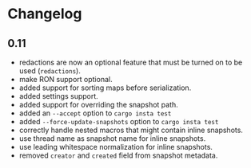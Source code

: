 # Changelog

## 0.11

* redactions are now an optional feature that must be turned on to be used (`redactions`).
* make RON support optional.
* added support for sorting maps before serialization.
* added settings support.
* added support for overriding the snapshot path.
* added an `--accept` option to `cargo insta test`
* added `--force-update-snapshots` option to `cargo insta test`
* correctly handle nested macros that might contain inline snapshots.
* use thread name as snapshot name for inline snapshots.
* use leading whitespace normalization for inline snapshots.
* removed `creator` and `created` field from snapshot metadata.
